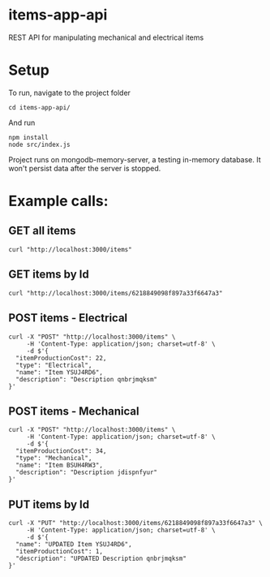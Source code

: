 # items-app-api
REST API for manipulating mechanical and electrical items

# Setup
To run, navigate to the project folder
```
cd items-app-api/
```

And run
```
npm install
node src/index.js
```

Project runs on mongodb-memory-server, a testing in-memory database. It won't persist data after the server is stopped.

# Example calls:

## GET all items
```
curl "http://localhost:3000/items"
```

## GET items by Id
```
curl "http://localhost:3000/items/6218849098f897a33f6647a3"
```

## POST items - Electrical
```
curl -X "POST" "http://localhost:3000/items" \
     -H 'Content-Type: application/json; charset=utf-8' \
     -d $'{
  "itemProductionCost": 22,
  "type": "Electrical",
  "name": "Item YSUJ4RD6",
  "description": "Description qnbrjmqksm"
}'
```

## POST items - Mechanical
```
curl -X "POST" "http://localhost:3000/items" \
     -H 'Content-Type: application/json; charset=utf-8' \
     -d $'{
  "itemProductionCost": 34,
  "type": "Mechanical",
  "name": "Item BSUH4RW3",
  "description": "Description jdispnfyur"
}'
```

## PUT items by Id
```
curl -X "PUT" "http://localhost:3000/items/6218849098f897a33f6647a3" \
     -H 'Content-Type: application/json; charset=utf-8' \
     -d $'{
  "name": "UPDATED Item YSUJ4RD6",
  "itemProductionCost": 1,
  "description": "UPDATED Description qnbrjmqksm"
}'
```
